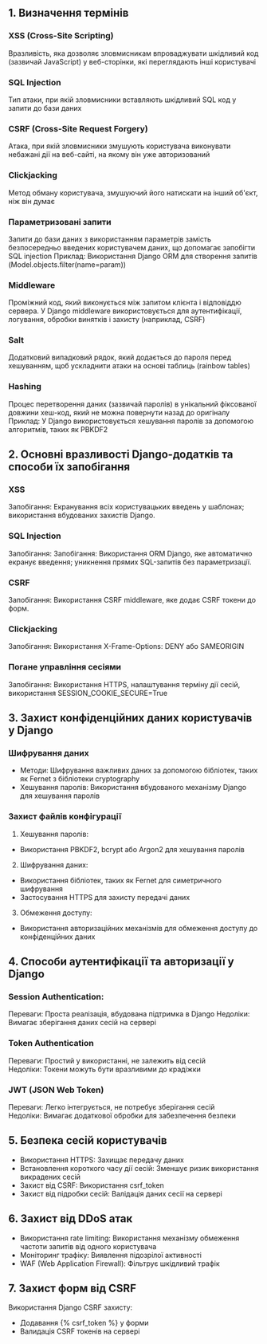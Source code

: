 ## 1. Визначення термінів

### XSS (Cross-Site Scripting)
Вразливість, яка дозволяє зловмисникам впроваджувати шкідливий код (зазвичай JavaScript) у веб-сторінки, які переглядають інші користувачі

### SQL Injection 
Тип атаки, при якій зловмисники вставляють шкідливий SQL код у запити до бази даних

### CSRF (Cross-Site Request Forgery)
Атака, при якій зловмисники змушують користувача виконувати небажані дії на веб-сайті, на якому він уже авторизований

### Clickjacking
Метод обману користувача, змушуючий його натискати на інший об'єкт, ніж він думає

### Параметризовані запити
Запити до бази даних з використанням параметрів замість безпосередньо введених користувачем даних, що допомагає запобігти SQL injection
Приклад: Використання Django ORM для створення запитів (Model.objects.filter(name=param))

### Middleware
Проміжний код, який виконується між запитом клієнта і відповіддю сервера. У Django middleware використовується для аутентифікації, логування, обробки винятків і захисту (наприклад, CSRF)

### Salt
Додатковий випадковий рядок, який додається до пароля перед хешуванням, щоб ускладнити атаки на основі таблиць (rainbow tables)  

### Hashing
Процес перетворення даних (зазвичай паролів) в унікальний фіксованої довжини хеш-код, який не можна повернути назад до оригіналу  
Приклад: У Django використовується хешування паролів за допомогою алгоритмів, таких як PBKDF2

## 2. Основні вразливості Django-додатків та способи їх запобігання

### XSS
Запобігання: Екранування всіх користувацьких введень у шаблонах; використання вбудованих захистів Django.

### SQL Injection
Запобігання: Запобігання: Використання ORM Django, яке автоматично екранує введення; уникнення прямих SQL-запитів без параметризації.

### CSRF
Запобігання: Використання CSRF middleware, яке додає CSRF токени до форм.

### Clickjacking
Запобігання: Використання X-Frame-Options: DENY або SAMEORIGIN

### Погане управління сесіями
Запобігання: Використання HTTPS, налаштування терміну дії сесій, використання SESSION_COOKIE_SECURE=True

## 3. Захист конфіденційних даних користувачів у Django

### Шифрування даних

- Методи: Шифрування важливих даних за допомогою бібліотек, таких як Fernet з бібліотеки cryptography
- Хешування паролів: Використання вбудованого механізму Django для хешування паролів

### Захист файлів конфігурації

1. Хешування паролів:  
- Використання PBKDF2, bcrypt або Argon2 для хешування паролів
2. Шифрування даних:  
- Використання бібліотек, таких як Fernet для симетричного шифрування
- Застосування HTTPS для захисту передачі даних
3. Обмеження доступу:
- Використання авторизаційних механізмів для обмеження доступу до конфіденційних даних

## 4. Способи аутентифікації та авторизації у Django
### Session Authentication:
Переваги: Проста реалізація, вбудована підтримка в Django 
Недоліки: Вимагає зберігання даних сесій на сервері

### Token Authentication
Переваги: Простий у використанні, не залежить від сесій  
Недоліки: Токени можуть бути вразливими до крадіжки

### JWT (JSON Web Token)
Переваги: Легко інтегрується, не потребує зберігання сесій  
Недоліки: Вимагає додаткової обробки для забезпечення безпеки

## 5. Безпека сесій користувачів

- Використання HTTPS: Захищає передачу даних
- Встановлення короткого часу дії сесій: Зменшує ризик використання викрадених сесій
- Захист від CSRF: Використання csrf_token
- Захист від підробки сесій: Валідація даних сесії на сервері

## 6. Захист від DDoS атак

- Використання rate limiting: Використання механізму обмеження частоти запитів від одного користувача
- Моніторинг трафіку: Виявлення підозрілої активності
- WAF (Web Application Firewall): Фільтрує шкідливий трафік

## 7. Захист форм від CSRF

Використання Django CSRF захисту:
- Додавання {% csrf_token %} у форми
- Валидація CSRF токенів на сервері
